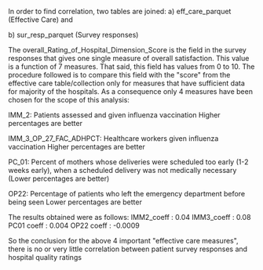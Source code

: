 In order to find correlation, two tables are joined:
a) eff_care_parquet (Effective Care) and

b) sur_resp_parquet (Survey responses)

The overall_Rating_of_Hospital_Dimension_Score is the field in the survey responses that gives one single measure of overall satisfaction. This value is a function of 7 measures. That said, this field has values from 0 to 10. The procedure followed is to compare this field with the "score" from the effective care table/collection only for measures that have sufficient data for majority of the hospitals. As a consequence only 4 measures have been chosen for the scope of this analysis:

IMM_2: Patients assessed and given influenza vaccination Higher percentages are better

IMM_3_OP_27_FAC_ADHPCT: Healthcare workers given influenza vaccination Higher percentages are better

PC_01: Percent of mothers whose deliveries were scheduled too early (1-2 weeks early), when a scheduled delivery was not medically necessary (Lower percentages are better)

OP22: Percentage of patients who left the emergency department before being seen Lower percentages are better

The results obtained were as follows:
IMM2_coeff : 0.04
IMM3_coeff : 0.08
PC01 coeff : 0.004 
OP22 coeff : -0.0009

So the conclusion for the above 4 important "effective care measures", there is no or very little correlation between patient survey responses and hospital quality ratings
